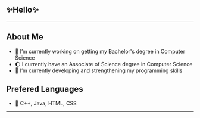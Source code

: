 ## ✨Hello✨
---
## About Me
* 🔭 I’m currently working on getting my Bachelor's degree in Computer Science
* 🌔 I currently have an Associate of Science degree in Computer Science
* 🌱 I’m currently developing and strengthening my programming skills
## Prefered Languages
* 🌴  C++, Java, HTML, CSS
---
